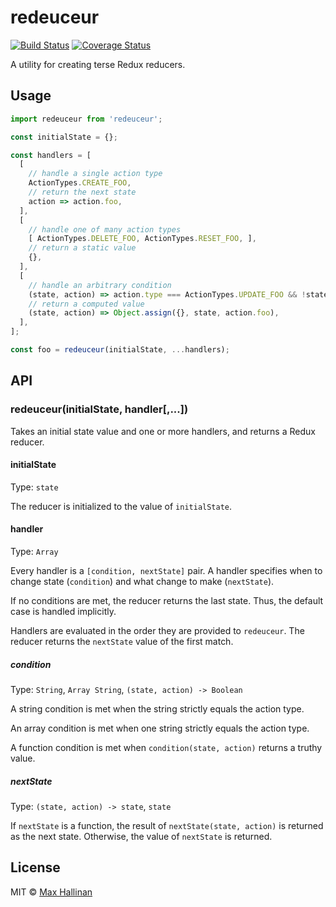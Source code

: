 # redeuceur

[![Build Status](https://travis-ci.org/maxhallinan/redeuceur.svg?branch=master)](https://travis-ci.org/maxhallinan/redeuceur)
[![Coverage Status](https://coveralls.io/repos/github/maxhallinan/redeuceur/badge.svg?branch=master)](https://coveralls.io/github/maxhallinan/redeuceur?branch=master)

A utility for creating terse Redux reducers. 


## Usage

```javascript
import redeuceur from 'redeuceur';

const initialState = {};

const handlers = [
  [
    // handle a single action type
    ActionTypes.CREATE_FOO,
    // return the next state
    action => action.foo,
  ],
  [
    // handle one of many action types
    [ ActionTypes.DELETE_FOO, ActionTypes.RESET_FOO, ],
    // return a static value
    {},
  ],
  [
    // handle an arbitrary condition
    (state, action) => action.type === ActionTypes.UPDATE_FOO && !state.isBar,
    // return a computed value
    (state, action) => Object.assign({}, state, action.foo),
  ],
];

const foo = redeuceur(initialState, ...handlers);
```


## API

### redeuceur(initialState, handler[,...])

Takes an initial state value and one or more handlers, and returns a Redux reducer.


#### initialState

Type: `state`

The reducer is initialized to the value of `initialState`.


#### handler

Type: `Array`

Every handler is a `[condition, nextState]` pair. A handler specifies when to change
state (`condition`) and what change to make (`nextState`). 

If no conditions are met, the reducer returns the last state. Thus, the default 
case is handled implicitly.

Handlers are evaluated in the order they are provided to `redeuceur`. The reducer
returns the `nextState` value of the first match.


##### condition

Type: `String`, `Array String`, `(state, action) -> Boolean`

A string condition is met when the string strictly equals the action type.

An array condition is met when one string strictly equals the action type.

A function condition is met when `condition(state, action)` returns a truthy value.


##### nextState

Type: `(state, action) -> state`, `state`

If `nextState` is a function, the result of `nextState(state, action)` is 
returned as the next state. Otherwise, the value of `nextState` is returned.


## License

MIT © [Max Hallinan](https://github.com/maxhallinan)


